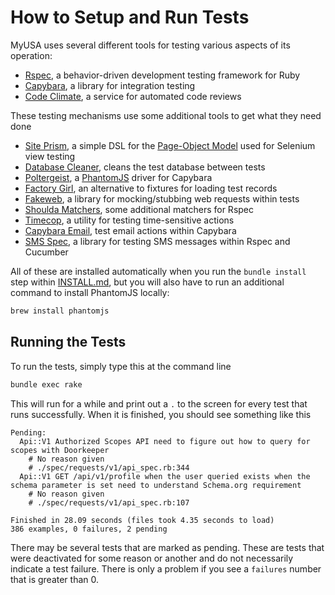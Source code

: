 # How to Setup and Run Tests

MyUSA uses several different tools for testing various aspects of its operation:

* [Rspec](http://rspec.info/), a behavior-driven development testing framework for Ruby
* [Capybara](http://jnicklas.github.io/capybara/), a library for integration testing
* [Code Climate](https://codeclimate.com/), a service for automated code reviews

These testing mechanisms use some additional tools to get what they need done

* [Site Prism](https://github.com/natritmeyer/site_prism), a simple DSL for the [Page-Object Model](http://www.guru99.com/page-object-model-pom-page-factory-in-selenium-ultimate-guide.html) used for Selenium view testing
* [Database Cleaner](https://github.com/DatabaseCleaner/database_cleaner), cleans the test database between tests
* [Poltergeist](https://github.com/teampoltergeist/poltergeist), a [PhantomJS](http://phantomjs.org/) driver for Capybara
* [Factory Girl](https://github.com/thoughtbot/factory_girl_rails), an alternative to fixtures for loading test records
* [Fakeweb](https://github.com/chrisk/fakeweb), a library for mocking/stubbing web requests within tests
* [Shoulda Matchers](https://github.com/thoughtbot/shoulda-matchers), some additional matchers for Rspec
* [Timecop](https://github.com/travisjeffery/timecop), a utility for testing time-sensitive actions
* [Capybara Email](https://github.com/dockyard/capybara-email), test email actions within Capybara
* [SMS Spec](https://github.com/mhs/sms-spec), a library for testing SMS messages within Rspec and Cucumber

All of these are installed automatically when you run the `bundle install` step within [INSTALL.md](./INSTALL.md), but you will also have to run an additional command to install PhantomJS locally:

```sh
brew install phantomjs
```

## Running the Tests

To run the tests, simply type this at the command line

```sh
bundle exec rake
```

This will run for a while and print out a `.` to the screen for every test that runs successfully. When it is finished, you should see something like this

```
Pending:
  Api::V1 Authorized Scopes API need to figure out how to query for scopes with Doorkeeper
    # No reason given
    # ./spec/requests/v1/api_spec.rb:344
  Api::V1 GET /api/v1/profile when the user queried exists when the schema parameter is set need to understand Schema.org requirement
    # No reason given
    # ./spec/requests/v1/api_spec.rb:107

Finished in 28.09 seconds (files took 4.35 seconds to load)
386 examples, 0 failures, 2 pending
```

There may be several tests that are marked as pending. These are tests that were deactivated for some reason or another and do not necessarily indicate a test failure. There is only a problem if you see a `failures` number that is greater than 0.


